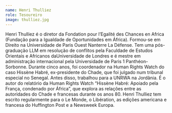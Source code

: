 ```yaml
---
name: Henri Thulliez
role: Tesoureiro
image: thulliez.jpg
---
```

Henri Thulliez é o diretor da Fondation pour l’Egalité des Chances en Africa (Fundação para a Igualdade de Oportunidades em África). Formou-se em Direito na Universidade de Paris Ouest Nanterre La Défense. Tem uma pós-graduação LLM em resolução de conflitos pela Faculdade de Estudos Orientais e Africanos  daUniversidade de Londres e é mestre em administração internacional pela Universidade de Paris 1 Panthéon-Sorbonne. Durante cinco anos, foi coordenador na Human Rights Watch do caso Hissène Habré, ex-presidente do Chade, que foi julgado num tribunal especial no Senegal. Antes disso, trabalhou para a UNRWA na Jordânia. É o autor do relatório da Human Rights Watch “Hissène Habré: Apoiado pela França, condenado por África”, que explora as relações entre as autoridades do Chade e francesas durante os anos 80. Henri Thulliez tem escrito regularmente para o Le Monde, o Libération, as edições americana e francesa do Huffington Post e a Newsweek Europa.